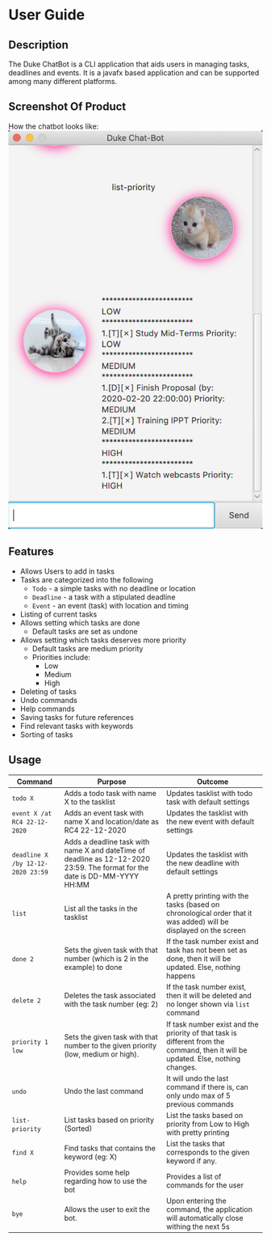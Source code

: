 # User Guide

## Description
The Duke ChatBot is a CLI application that aids users in managing tasks, deadlines and events. It is a javafx based application and can be supported among many different platforms.

## Screenshot Of Product
How the chatbot looks like:
![Duke ChatBot In Action](./Ui.png)

## Features
- Allows Users to add in tasks
- Tasks are categorized into the following
	- `Todo` - a simple tasks with no deadline or location
	- `Deadline` - a task with a stipulated deadline
	- `Event` - an event (task) with location and timing 
- Listing of current tasks
- Allows setting which tasks are done
	- Default tasks are set as undone
- Allows setting which tasks deserves more priority
	- Default tasks are medium priority 
	- Priorities include:
		- Low
		- Medium
		- High	
- Deleting of tasks
- Undo commands
- Help commands
- Saving tasks for future references
- Find relevant tasks with keywords
- Sorting of tasks

## Usage
| Command | Purpose | Outcome |
| ------- | ------- | ------- |
| `todo X` | Adds a todo task with name X to the tasklist | Updates tasklist with todo task with default settings |
| `event X /at RC4 22-12-2020` | Adds an event task with name X and location/date as RC4 22-12-2020 | Updates the tasklist with the new event with default settings |
| `deadline X /by 12-12-2020 23:59` | Adds a deadline task with name X and dateTime of deadline as 12-12-2020 23:59. The format for the date is DD-MM-YYYY HH:MM | Updates the tasklist with the new deadline with default settings |
| `list` | List all the tasks in the tasklist | A pretty printing with the tasks (based on chronological order that it was added) will be displayed on the screen |
| `done 2` | Sets the given task with that number (which is 2 in the example) to done | If the task number exist and task has not been set as done, then it will be updated. Else, nothing happens |
| `delete 2` | Deletes the task associated with the task number (eg: 2) | If the task number exist, then it will be deleted and no longer shown via `list` command | 
| `priority 1 low` | Sets the given task with that number to the given priority (low, medium or high). | If task number exist and the priority of that task is different from the command, then it will be updated. Else, nothing changes. |
| `undo` | Undo the last command | It will undo the last command if there is, can only undo max of 5 previous commands |
| `list-priority` | List tasks based on priority (Sorted) | List the tasks based on priority from Low to High with pretty printing |
|`find X` | Find tasks that contains the keyword (eg: X) | List the tasks that corresponds to the given keyword if any. |
| `help` | Provides some help regarding how to use the bot | Provides a list of commands for the user |
| `bye` | Allows the user to exit the bot. | Upon entering the command, the application will automatically close withing the next 5s |